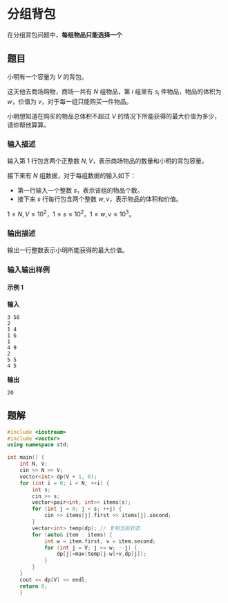 # 分组背包
在分组背包问题中，**每组物品只能选择一个**
## 题目

小明有一个容量为 $V$ 的背包。

这天他去商场购物，商场一共有 $N$ 组物品，第 $i$ 组里有 $s_i$ 件物品，物品的体积为 $w$，价值为 $v$，对于每一组只能购买一件物品。

小明想知道在购买的物品总体积不超过 $V$ 的情况下所能获得的最大价值为多少，请你帮他算算。

### 输入描述

输入第 $1$ 行包含两个正整数 $N, V$，表示商场物品的数量和小明的背包容量。

接下来有 $N$ 组数据，对于每组数据的输入如下：

- 第一行输入一个整数 $s$，表示该组的物品个数。
- 接下来 $s$ 行每行包含两个整数 $w, v$，表示物品的体积和价值。

$1 \leq N, V \leq 10^2$，$1 \leq s \leq 10^2$，$1 \leq w, v \leq 10^3$。

### 输出描述

输出一行整数表示小明所能获得的最大价值。

### 输入输出样例

#### 示例 1

**输入**

```
3 58
2
1 4
1 6
1
4 9
2
5 5
4 5
```

**输出**

```
20
```
## 题解
```cpp
#include <iostream>
#include <vector>
using namespace std;

int main() {
    int N, V;
    cin >> N >> V;
    vector<int> dp(V + 1, 0);
    for (int i = 0; i < N; ++i) {
        int s;
        cin >> s;
        vector<pair<int, int>> items(s);
        for (int j = 0; j < s; ++j) {
            cin >> items[j].first >> items[j].second;
        }
        vector<int> temp(dp); // 复制当前状态
        for (auto& item : items) {
            int w = item.first, v = item.second;
            for (int j = V; j >= w; --j) {
                dp[j]=max(temp[j-w]+v,dp[j]);
            }
        }
    }
    cout << dp[V] << endl;
    return 0;
	}
```